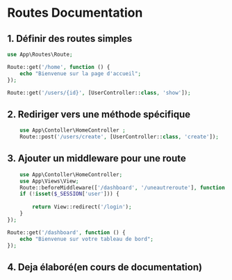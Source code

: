 # Routes Documentation

## 1. Définir des routes simples

```php
use App\Routes\Route;

Route::get('/home', function () {
    echo "Bienvenue sur la page d'accueil";
});

Route::get('/users/{id}', [UserController::class, 'show']);
``` 
## 2. Rediriger vers une méthode spécifique
``` php
    use App\Contoller\HomeController ;
    Route::post('/users/create', [UserController::class, 'create']);

```

## 3. Ajouter un middleware pour une route
```php
    use App\Contoller\HomeController;
    use App\Views\View;
    Route::beforeMiddleware(['/dashboard', '/uneautreroute'], function () {
    if (!isset($_SESSION['user'])) {
        
        return View::redirect('/login');
    }
});

Route::get('/dashboard', function () {
    echo "Bienvenue sur votre tableau de bord";
});
```
## 4. Deja élaboré(en cours de documentation)